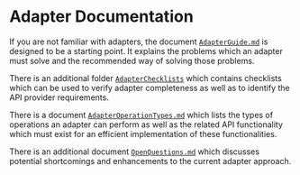 # Adapter Documentation

If you are not familiar with adapters, the document [`AdapterGuide.md`](https://github.com/openintegrationhub/Connectors/blob/master/Adapters/AdapterGuide.md) is
designed to be a starting point.  It explains the problems which an adapter must
solve and the recommended way of solving those problems.

There is an additional folder
[`AdapterChecklists`](https://github.com/openintegrationhub/Connectors/tree/master/Adapters/AdapterChecklists)
which contains checklists which can be used to verify adapter completeness as
well as to identify the API provider requirements.

There is a document [`AdapterOperationTypes.md`](https://github.com/openintegrationhub/Connectors/blob/master/Adapters/AdapterOperationTypes.md) which lists the types of operations an adapter can perform as well as the related API functionality which must exist for an efficient implementation of these functionalities.

There is an additional document
[`OpenQuestions.md`](https://github.com/openintegrationhub/Connectors/blob/master/Adapters/OpenQuestions.md)
which discusses potential shortcomings and enhancements to the current adapter
approach.
